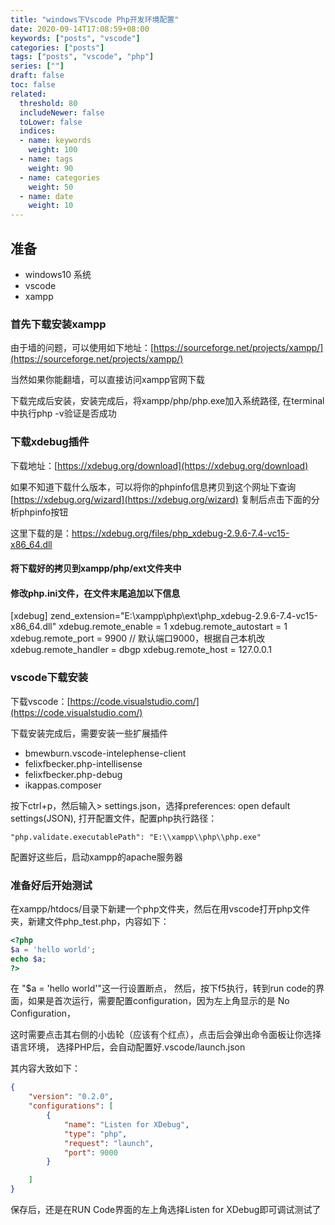 ```yaml
---
title: "windows下Vscode Php开发环境配置"
date: 2020-09-14T17:08:59+08:00
keywords: ["posts", "vscode"]
categories: ["posts"]
tags: ["posts", "vscode", "php"]
series: [""]
draft: false
toc: false
related:
  threshold: 80
  includeNewer: false
  toLower: false
  indices:
  - name: keywords
    weight: 100
  - name: tags
    weight: 90
  - name: categories
    weight: 50
  - name: date
    weight: 10
---
```


## 准备
- windows10 系统
- vscode
- xampp

### 首先下载安装xampp
由于墙的问题，可以使用如下地址：[https://sourceforge.net/projects/xampp/](https://sourceforge.net/projects/xampp/)

当然如果你能翻墙，可以直接访问xampp官网下载

下载完成后安装，安装完成后，将xampp/php/php.exe加入系统路径,
在terminal中执行php -v验证是否成功

### 下载xdebug插件
下载地址：[https://xdebug.org/download](https://xdebug.org/download)

如果不知道下载什么版本，可以将你的phpinfo信息拷贝到这个网址下查询[https://xdebug.org/wizard](https://xdebug.org/wizard)
复制后点击下面的分析phpinfo按钮

这里下载的是：https://xdebug.org/files/php_xdebug-2.9.6-7.4-vc15-x86_64.dll

#### 将下载好的拷贝到xampp/php/ext文件夹中
#### 修改php.ini文件，在文件末尾追加以下信息
[xdebug]
zend_extension="E:\xampp\php\ext\php_xdebug-2.9.6-7.4-vc15-x86_64.dll"
xdebug.remote_enable = 1
xdebug.remote_autostart = 1
xdebug.remote_port = 9900    //  默认端口9000，根据自己本机改                   
xdebug.remote_handler = dbgp
xdebug.remote_host = 127.0.0.1

### vscode下载安装
下载vscode：[https://code.visualstudio.com/](https://code.visualstudio.com/)

下载安装完成后，需要安装一些扩展插件

- bmewburn.vscode-intelephense-client
- felixfbecker.php-intellisense
- felixfbecker.php-debug
- ikappas.composer

按下ctrl+p，然后输入> settings.json，选择preferences: open default settings(JSON),
打开配置文件，配置php执行路径：
```shell script
"php.validate.executablePath": "E:\\xampp\\php\\php.exe"
```

配置好这些后，启动xampp的apache服务器

### 准备好后开始测试
在xampp/htdocs/目录下新建一个php文件夹，然后在用vscode打开php文件夹，新建文件php_test.php，内容如下：
```php
<?php
$a = 'hello world';
echo $a;
?>
```
在 "$a = 'hello world'"这一行设置断点，
然后，按下f5执行，转到run code的界面，如果是首次运行，需要配置configuration，因为左上角显示的是
No Configuration，

这时需要点击其右侧的小齿轮（应该有个红点），点击后会弹出命令面板让你选择语言环境，
选择PHP后，会自动配置好.vscode/launch.json

其内容大致如下：
```json
{
    "version": "0.2.0",
    "configurations": [
        {
            "name": "Listen for XDebug",
            "type": "php",
            "request": "launch",
            "port": 9000
        }

    ]
}
```

保存后，还是在RUN Code界面的左上角选择Listen for XDebug即可调试测试了





